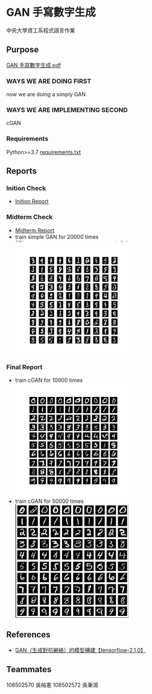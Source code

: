 # GAN 手寫數字生成

中央大學資工系程式語言作業

## Purpose

[GAN 手寫數字生成.pdf](/documents/GAN手寫數字生成.pdf)

### WAYS WE ARE DOING FIRST

now we are doing a simply GAN

### WAYS WE ARE IMPLEMENTING SECOND

cGAN

### Requirements

Python>=3.7
[requirements.txt](/requirements.txt)

## Reports

### Inition Check

- [Inition Report](/reports/inition/程式語言-期末報告分組_第12組.pdf)

### Midterm Check

- [Midterm Report](/reports/midterm/GAN手寫數字生成_第12組.pdf)
- train simple GAN for 20000 times<br><img src="/reports/midterm/gan.png" width="300" height="300" title="gan-20000">

### Final Report

- train cGAN for 10000 times<br><img src="/reports/final/cgan-10000.png" width="300" height="300" title="cgan-10000">
- train cGAN for 50000 times<br><img src="/reports/final/cgan-50000.png" width="300" height="300" title="cgan-50000">

<!-- - train cGAN for 100000 times<br><img src="/reports/final/cgan-100000.png" width="300" height="300" title="cgan-100000"> -->

## References

- [GAN（生成對抗網絡）的模型構建【tensorflow-2.1.0】](https://blog.csdn.net/gdhy9064/article/details/104106500)

## Teammates

108502570 吳榕憲
108502572 吳秉鴻
